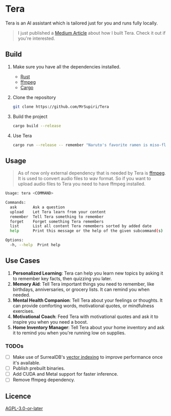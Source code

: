 # Tera
Tera is an AI assistant which is tailored just for you and runs fully locally.

> I just published a [Medium Article](https://medium.com/@isalapiyarisi/lets-build-a-standalone-chatbot-with-phi-2-and-rust-48c0f714f915) about how I built Tera. Check it out if you're interested.

## Build

1. Make sure you have all the dependencies installed.
    - [Rust](https://www.rust-lang.org/tools/install)
    - [ffmpeg](https://ffmpeg.org/)
    - [Cargo](https://doc.rust-lang.org/cargo/getting-started/installation.html)
2. Clone the repository
    ```bash
    git clone https://github.com/MrSupiri/Tera
    ```
3. Build the project
    ```bash
    cargo build --release
    ```

4. Use Tera
    ```bash
    cargo run --release -- remember "Naruto's favorite ramen is miso-flavored."
    ```


## Usage

> As of now only external dependency that is needed by Tera is [ffmpeg](https://ffmpeg.org/). It is used to convert audio files to wav format. So if you want to upload audio files to Tera you need to have ffmpeg installed.


```bash
Usage: tera <COMMAND>

Commands:
  ask       Ask a question
  upload    Let Tera learn from your content
  remember  Tell Tera something to remember
  forget    Forget something Tera remembers
  list      List all content Tera remembers sorted by added date
  help      Print this message or the help of the given subcommand(s)

Options:
  -h, --help  Print help
```

## Use Cases

1. **Personalized Learning**: Tera can help you learn new topics by asking it to remember key facts, then quizzing you later.
2. **Memory Aid**: Tell Tera important things you need to remember, like birthdays, anniversaries, or grocery lists. It can remind you when needed.
3. **Mental Health Companion**: Tell Tera about your feelings or thoughts. It can provide comforting words, motivational quotes, or mindfulness exercises.
4. **Motivational Coach**: Feed Tera with motivational quotes and ask it to inspire you when you need a boost.
4. **Home Inventory Manager**: Tell Tera about your home inventory and ask it to remind you when you're running low on supplies.

### TODOs
- [ ] Make use of SurrealDB's [vector indexing](https://www.youtube.com/watch?v=2MmyE_iohEs) to improve performance once it's available.
- [ ] Publish prebuilt binaries.
- [ ] Add CUDA and Metal support for faster inference.
- [ ] Remove ffmpeg dependency.

## Licence
[AGPL-3.0-or-later](LICENSE)
